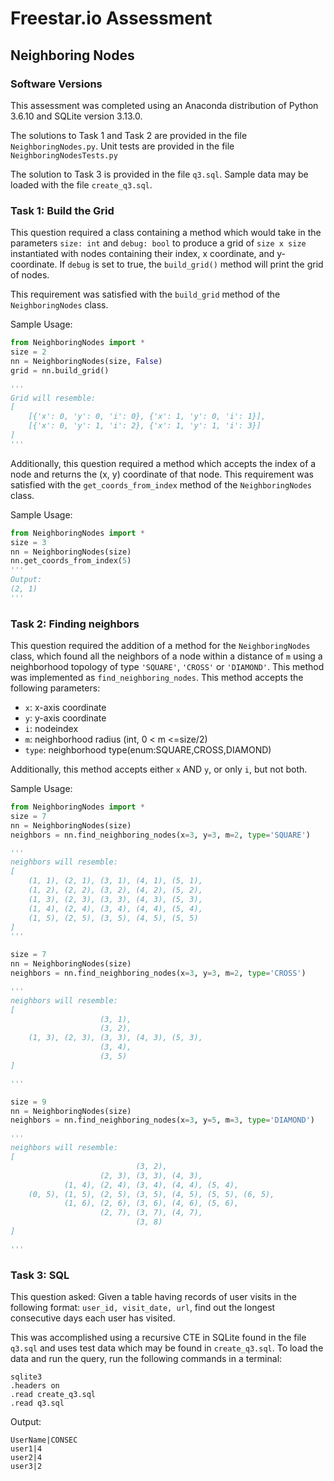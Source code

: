 # Freestar.io Assessment

## Neighboring Nodes

### Software Versions

This assessment was completed using an Anaconda distribution of Python 3.6.10 and SQLite version 3.13.0.

The solutions to Task 1 and Task 2 are provided in the file `NeighboringNodes.py`. Unit tests are provided in the file `NeighboringNodesTests.py`

The solution to Task 3 is provided in the file `q3.sql`. Sample data may be loaded with the file `create_q3.sql`.

### Task 1: Build the Grid

This question required a class containing a method which would take in the parameters `size: int` and `debug: bool` to produce a grid of `size x size` instantiated with nodes containing their index, x coordinate, and y-coordinate. If `debug` is set to true, the `build_grid()` method will print the grid of nodes.

This requirement was satisfied with the `build_grid` method of the `NeighboringNodes` class.

Sample Usage:

```python
from NeighboringNodes import *
size = 2
nn = NeighboringNodes(size, False)
grid = nn.build_grid()

'''
Grid will resemble:
[
    [{'x': 0, 'y': 0, 'i': 0}, {'x': 1, 'y': 0, 'i': 1}], 
    [{'x': 0, 'y': 1, 'i': 2}, {'x': 1, 'y': 1, 'i': 3}]
]
'''
```

Additionally, this question required a method which accepts the index of a node and returns the (x, y) coordinate of that node. This requirement was satisfied with the `get_coords_from_index` method of the `NeighboringNodes` class.

Sample Usage:

```python
from NeighboringNodes import *
size = 3
nn = NeighboringNodes(size)
nn.get_coords_from_index(5)
'''
Output:
(2, 1)
'''
```

### Task 2: Finding neighbors

This question required the addition of a method for the `NeighboringNodes` class, which found all the neighbors of a node within a distance of `m` using a neighborhood topology of type `'SQUARE'`, `'CROSS'` or `'DIAMOND'`. This method was implemented as `find_neighboring_nodes`. This method accepts the following parameters:

* ​`x`:​ ​x-axis coordinate
* ​`y`:​ ​y-axis coordinate
* ​`i`:​ ​nodeindex
* ​`m​​`: neighborhood radius (int, 0 < ​​m​​ <= ​​size/2​)​
* ​`type`:​ ​neighborhood type(enum:SQUARE,CROSS,DIAMOND)

Additionally, this method accepts either `x` AND `y`, or only `i`, but not both.

Sample Usage:

```python
from NeighboringNodes import *
size = 7
nn = NeighboringNodes(size)
neighbors = nn.find_neighboring_nodes(x=3, y=3, m=2, type='SQUARE')

'''
neighbors will resemble:
[
    (1, 1), (2, 1), (3, 1), (4, 1), (5, 1), 
    (1, 2), (2, 2), (3, 2), (4, 2), (5, 2), 
    (1, 3), (2, 3), (3, 3), (4, 3), (5, 3), 
    (1, 4), (2, 4), (3, 4), (4, 4), (5, 4), 
    (1, 5), (2, 5), (3, 5), (4, 5), (5, 5)
]
'''

size = 7
nn = NeighboringNodes(size)
neighbors = nn.find_neighboring_nodes(x=3, y=3, m=2, type='CROSS')

'''
neighbors will resemble:
[
                    (3, 1),
                    (3, 2),
    (1, 3), (2, 3), (3, 3), (4, 3), (5, 3), 
                    (3, 4), 
                    (3, 5)
]

'''

size = 9
nn = NeighboringNodes(size)
neighbors = nn.find_neighboring_nodes(x=3, y=5, m=3, type='DIAMOND')

'''
neighbors will resemble:
[
                            (3, 2),
                    (2, 3), (3, 3), (4, 3),
            (1, 4), (2, 4), (3, 4), (4, 4), (5, 4),
    (0, 5), (1, 5), (2, 5), (3, 5), (4, 5), (5, 5), (6, 5),
            (1, 6), (2, 6), (3, 6), (4, 6), (5, 6),
                    (2, 7), (3, 7), (4, 7),
                            (3, 8)
]

'''

```

### Task 3: SQL

This question asked: Given a table having records of user visits in the following format: `user_id, visit_date, url`, find out the longest consecutive days each user has visited.

This was accomplished using a recursive CTE in SQLite found in the file `q3.sql` and uses test data which may be found in `create_q3.sql`. To load the data and run the query, run the following commands in a terminal:

```
sqlite3
.headers on
.read create_q3.sql
.read q3.sql
```
Output:
```
UserName|CONSEC
user1|4
user2|4
user3|2
```












